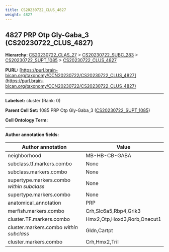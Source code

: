 ```yaml
---
title: CS20230722_CLUS_4827
weight: 4827
---
```

## 4827 PRP Otp Gly-Gaba_3 (CS20230722_CLUS_4827)
<b>Hierarchy: </b>
[CS20230722_CLAS_27](../CS20230722_CLAS_27) >
[CS20230722_SUBC_283](../CS20230722_SUBC_283) >
[CS20230722_SUPT_1085](../CS20230722_SUPT_1085) >
[CS20230722_CLUS_4827](../CS20230722_CLUS_4827)

**PURL:** [https://purl.brain-bican.org/taxonomy/CCN20230722/CS20230722_CLUS_4827](https://purl.brain-bican.org/taxonomy/CCN20230722/CS20230722_CLUS_4827)

---


**Labelset:** cluster (Rank: 0)

**Parent Cell Set:** 1085 PRP Otp Gly-Gaba_3 ([CS20230722_SUPT_1085](../CS20230722_SUPT_1085))



**Cell Ontology Term:** 

[MARKER GENES.]: #


---

[TRANSFERRED ANNOTATIONS.]: #


[AUTHOR ANNOTATION FIELDS.]: #


**Author annotation fields:**

| Author annotation | Value |
|-------------------|-------|
|neighborhood|MB-HB-CB-GABA|
|subclass.tf.markers.combo|None|
|subclass.markers.combo|None|
|supertype.markers.combo _within subclass_|None|
|supertype.markers.combo|None|
|anatomical_annotation|PRP|
|merfish.markers.combo|Crh,Slc6a5,Rbp4,Grik3|
|cluster.TF.markers.combo|Hmx2,Otp,Hoxd3,Rorb,Onecut1|
|cluster.markers.combo _within subclass_|Gldn,Cartpt|
|cluster.markers.combo|Crh,Hmx2,Tril|

